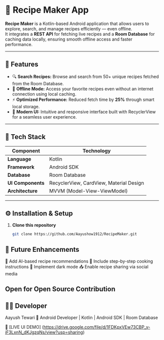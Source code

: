 # 🍳 Recipe Maker App

**Recipe Maker** is a Kotlin-based Android application that allows users to explore, search, and manage recipes efficiently — even offline.  
It integrates a **REST API** for fetching live recipes and a **Room Database** for caching data locally, ensuring smooth offline access and faster performance.

---

## 📱 Features

- 🔍 **Search Recipes:** Browse and search from 50+ unique recipes fetched from the Room Database.  
- 💾 **Offline Mode:** Access your favorite recipes even without an internet connection using local caching.  
- ⚡ **Optimized Performance:** Reduced fetch time by **25%** through smart local storage.  
- 🎨 **Modern UI:** Intuitive and responsive interface built with RecyclerView for a seamless user experience.

---

## 🧩 Tech Stack

| Component | Technology |
|------------|-------------|
| **Language** | Kotlin |
| **Framework** | Android SDK |
| **Database** | Room Database |
| **UI Components** | RecyclerView, CardView, Material Design |
| **Architecture** | MVVM (Model-View-ViewModel) |

---

## ⚙️ Installation & Setup

1. **Clone this repository**
   ```bash
   git clone https://github.com/Aayushow1912/RecipeMaker.git


 ## 🚀 Future Enhancements
🧠 Add AI-based recipe recommendations
📝 Include step-by-step cooking instructions
🌙 Implement dark mode
📤 Enable recipe sharing via social media

## Open for Open Source Contribution 

## 🧑‍💻 Developer
Aayush Tewari
📍 Android Developer | Kotlin | Android SDK | Room Database

🔗 [LIVE UI DEMO] (https://drive.google.com/file/d/1FDKpxVEw73CBP_v-iF3LxnN_dKJgzqNs/view?usp=sharing) 
